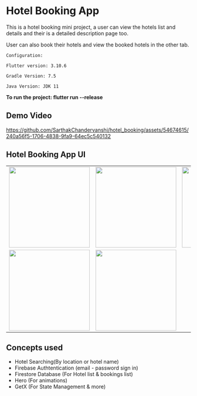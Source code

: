 # Hotel Booking App

This is a hotel booking mini project, a user can view the hotels list and details and their is a detailed description page too. 

User can also book their hotels and view the booked hotels in the other tab.

```
Configuration:

Flutter version: 3.10.6

Gradle Version: 7.5

Java Version: JDK 11
```

**To run the project: flutter run --release**
## Demo Video
https://github.com/SarthakChandervanshi/hotel_booking/assets/54674615/240a56f5-1706-4838-9fa9-64ec5c540132

## Hotel Booking App UI
| | | |
|:-------------------------:|:-------------------------:|:-------------------------:|
|<img src="https://github.com/SarthakChandervanshi/hotel_booking/assets/54674615/63bc1d59-d019-430e-9593-3036f53fbff2" width="220" heigh="300">  |  <img src="https://github.com/SarthakChandervanshi/hotel_booking/assets/54674615/7a1702aa-2371-427f-bef6-16b93370e732" width="220" heigh="300">|<img src="https://github.com/SarthakChandervanshi/hotel_booking/assets/54674615/d0b33782-baca-4caa-99cf-e533d17b6be8" width="220" heigh="300">
|<img src="https://github.com/SarthakChandervanshi/hotel_booking/assets/54674615/64ab73b4-afa6-4378-bcf5-9aa0ca2e0db6" width="220" heigh="300">  |  <img src="https://github.com/SarthakChandervanshi/hotel_booking/assets/54674615/c2321704-5c84-4ef6-aed8-07c3f7ade594" width="220" heigh="300">|

## Concepts used
* Hotel Searching(By location or hotel name)
* Firebase Authtentication (email - password sign in)
* Firestore Database (For Hotel list & bookings list)
* Hero (For animations)
* GetX (For State Management & more)



